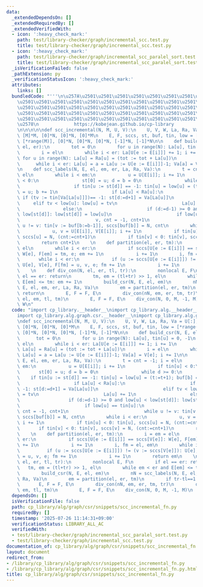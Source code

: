 ```yaml
---
data:
  _extendedDependsOn: []
  _extendedRequiredBy: []
  _extendedVerifiedWith:
  - icon: ':heavy_check_mark:'
    path: test/library-checker/graph/incremental_scc.test.py
    title: test/library-checker/graph/incremental_scc.test.py
  - icon: ':heavy_check_mark:'
    path: test/library-checker/graph/incremental_scc_paralel_sort.test.py
    title: test/library-checker/graph/incremental_scc_paralel_sort.test.py
  _isVerificationFailed: false
  _pathExtension: py
  _verificationStatusIcon: ':heavy_check_mark:'
  attributes:
    links: []
  bundledCode: "'''\n\u257A\u2501\u2501\u2501\u2501\u2501\u2501\u2501\u2501\u2501\u2501\
    \u2501\u2501\u2501\u2501\u2501\u2501\u2501\u2501\u2501\u2501\u2501\u2501\u2501\
    \u2501\u2501\u2501\u2501\u2501\u2501\u2501\u2501\u2501\u2501\u2501\u2501\u2501\
    \u2501\u2501\u2501\u2501\u2501\u2501\u2501\u2501\u2501\u2501\u2501\u2501\u2501\
    \u2501\u2501\u2501\u2501\u2501\u2501\u2501\u2501\u2501\u2501\u2501\u2501\u2501\
    \u2578\n             https://kobejean.github.io/cp-library               \n'''\n\
    \n\n\n\n\ndef scc_incremental(N, M, U, V):\n    U, V, W, La, Ra, Va = U[:], V[:],\
    \ [M]*M, [0]*N, [0]*N, [0]*M\n    E, F, sccs, st, buf, tin, low = [*range(M)],\
    \ [*range(M)], [0]*N, [0]*N, [0]*N, [-1]*N, [-1]*N\n\n    def build_csr(N, E,\
    \ el, er):\n        tot = 0\n        for u in range(N): La[u], tin[u] = 0, -1\n\
    \        i = el\n        while i < er: La[U[e := E[i]]] += 1; i += 1\n       \
    \ for u in range(N): La[u] = Ra[u] = (tot := tot + La[u])\n        i = el\n  \
    \      while i < er: La[u] = a = La[u := U[e := E[i]]]-1; Va[a] = V[e]; i += 1\n\
    \n    def scc_labels(N, E, el, em, er, La, Ra, Va):\n        t = cnt = -1; i =\
    \ el\n        while i < em:\n            u = U[E[i]]; i += 1\n            if tin[u]\
    \ < 0:\n                st[0] = u; d = b = 0\n                while d >= 0:\n\
    \                    if tin[u := st[d]] == -1: tin[u] = low[u] = (t:=t+1); buf[b]\
    \ = u; b += 1\n                    if La[u] < Ra[u]:\n                       \
    \ if (tv := tin[Va[La[u]]])== -1: st[d:=d+1] = Va[La[u]]\n                   \
    \     elif tv < low[u]: low[u] = tv\n                        La[u] += 1\n    \
    \                else:\n                        if (d:=d-1) >= 0 and low[u] <\
    \ low[st[d]]: low[st[d]] = low[u]\n                        if low[u] == tin[u]:\n\
    \                            v, cnt = -1, cnt+1\n                            while\
    \ u != v: tin[v := buf[b:=b-1]], sccs[buf[b]] = N, cnt\n        while i < er:\n\
    \            u, v = U[E[i]], V[E[i]]; i += 1\n            if tin[u] < 0: tin[u],\
    \ sccs[u] = N, (cnt:=cnt+1)\n            if tin[v] < 0: tin[v], sccs[v] = N, (cnt:=cnt+1)\n\
    \        return cnt+1\n    \n    def partition(el, er, tm):\n        i = em =\
    \ el\n        while i < er:\n            if sccs[U[e := E[i]]] == sccs[V[e]]:\
    \ W[e], F[em] = tm, e; em += 1\n            i += 1\n        i, fm = el, em\n \
    \       while i < er:\n            if (u := sccs[U[e := E[i]]]) != (v := sccs[V[e]]):\
    \ U[e], V[e], F[fm] = u, v, e; fm += 1\n            i += 1\n        return em\n\
    \    \n    def div_con(N, el, er, tl, tr):\n        nonlocal E, F\n        if\
    \ el == er: return\n        tm, em = (tl+tr) >> 1, el\n        while em < er and\
    \ E[em] <= tm: em += 1\n        build_csr(N, E, el, em)\n        nN = scc_labels(N,\
    \ E, el, em, er, La, Ra, Va)\n        em = partition(el, er, tm)\n        if tr-tl==1:\
    \ return\n        E, F = F, E\n        div_con(nN, em, er, tm, tr)\n        div_con(N,\
    \ el, em, tl, tm)\n        E, F = F, E\n    div_con(N, 0, M, -1, M)\n    return\
    \ W\n"
  code: "import cp_library.__header__\nimport cp_library.alg.__header__\nimport cp_library.alg.graph.__header__\n\
    import cp_library.alg.graph.csr.__header__\nimport cp_library.alg.graph.csr.snippets.__header__\n\
    \ndef scc_incremental(N, M, U, V):\n    U, V, W, La, Ra, Va = U[:], V[:], [M]*M,\
    \ [0]*N, [0]*N, [0]*M\n    E, F, sccs, st, buf, tin, low = [*range(M)], [*range(M)],\
    \ [0]*N, [0]*N, [0]*N, [-1]*N, [-1]*N\n\n    def build_csr(N, E, el, er):\n  \
    \      tot = 0\n        for u in range(N): La[u], tin[u] = 0, -1\n        i =\
    \ el\n        while i < er: La[U[e := E[i]]] += 1; i += 1\n        for u in range(N):\
    \ La[u] = Ra[u] = (tot := tot + La[u])\n        i = el\n        while i < er:\
    \ La[u] = a = La[u := U[e := E[i]]]-1; Va[a] = V[e]; i += 1\n\n    def scc_labels(N,\
    \ E, el, em, er, La, Ra, Va):\n        t = cnt = -1; i = el\n        while i <\
    \ em:\n            u = U[E[i]]; i += 1\n            if tin[u] < 0:\n         \
    \       st[0] = u; d = b = 0\n                while d >= 0:\n                \
    \    if tin[u := st[d]] == -1: tin[u] = low[u] = (t:=t+1); buf[b] = u; b += 1\n\
    \                    if La[u] < Ra[u]:\n                        if (tv := tin[Va[La[u]]])==\
    \ -1: st[d:=d+1] = Va[La[u]]\n                        elif tv < low[u]: low[u]\
    \ = tv\n                        La[u] += 1\n                    else:\n      \
    \                  if (d:=d-1) >= 0 and low[u] < low[st[d]]: low[st[d]] = low[u]\n\
    \                        if low[u] == tin[u]:\n                            v,\
    \ cnt = -1, cnt+1\n                            while u != v: tin[v := buf[b:=b-1]],\
    \ sccs[buf[b]] = N, cnt\n        while i < er:\n            u, v = U[E[i]], V[E[i]];\
    \ i += 1\n            if tin[u] < 0: tin[u], sccs[u] = N, (cnt:=cnt+1)\n     \
    \       if tin[v] < 0: tin[v], sccs[v] = N, (cnt:=cnt+1)\n        return cnt+1\n\
    \    \n    def partition(el, er, tm):\n        i = em = el\n        while i <\
    \ er:\n            if sccs[U[e := E[i]]] == sccs[V[e]]: W[e], F[em] = tm, e; em\
    \ += 1\n            i += 1\n        i, fm = el, em\n        while i < er:\n  \
    \          if (u := sccs[U[e := E[i]]]) != (v := sccs[V[e]]): U[e], V[e], F[fm]\
    \ = u, v, e; fm += 1\n            i += 1\n        return em\n    \n    def div_con(N,\
    \ el, er, tl, tr):\n        nonlocal E, F\n        if el == er: return\n     \
    \   tm, em = (tl+tr) >> 1, el\n        while em < er and E[em] <= tm: em += 1\n\
    \        build_csr(N, E, el, em)\n        nN = scc_labels(N, E, el, em, er, La,\
    \ Ra, Va)\n        em = partition(el, er, tm)\n        if tr-tl==1: return\n \
    \       E, F = F, E\n        div_con(nN, em, er, tm, tr)\n        div_con(N, el,\
    \ em, tl, tm)\n        E, F = F, E\n    div_con(N, 0, M, -1, M)\n    return W\n"
  dependsOn: []
  isVerificationFile: false
  path: cp_library/alg/graph/csr/snippets/scc_incremental_fn.py
  requiredBy: []
  timestamp: '2025-07-26 11:14:31+09:00'
  verificationStatus: LIBRARY_ALL_AC
  verifiedWith:
  - test/library-checker/graph/incremental_scc_paralel_sort.test.py
  - test/library-checker/graph/incremental_scc.test.py
documentation_of: cp_library/alg/graph/csr/snippets/scc_incremental_fn.py
layout: document
redirect_from:
- /library/cp_library/alg/graph/csr/snippets/scc_incremental_fn.py
- /library/cp_library/alg/graph/csr/snippets/scc_incremental_fn.py.html
title: cp_library/alg/graph/csr/snippets/scc_incremental_fn.py
---
```

